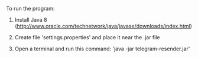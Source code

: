 To run the program:
1) Install Java 8 (http://www.oracle.com/technetwork/java/javase/downloads/index.html)

2) Create file 'settings.properties' and place it near the .jar file

3) Open a terminal and run this command: 'java -jar telegram-resender.jar'
